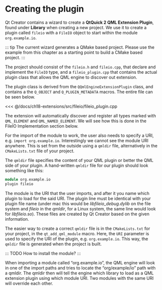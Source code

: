 # Creating the plugin

Qt Creator contains a wizard to create a **QtQuick 2 QML Extension Plugin**, found under **Library** when creating a new project. We use it to create a plugin called `fileio` with a `FileIO` object to start within the module `org.example.io`.

::: tip
The current wizard generates a QMake based project. Please use the example from this chapter as a starting point to build a CMake based project. 
:::

The project should consist of the `fileio.h` and `fileio.cpp`, that declare and implement the `FileIO` type, and a `fileio_plugin.cpp` that contains the actual plugin class that allows the QML engine to discover out extension.

The plugin class is derived from the `QQmlEngineExtensionPlugin` class, and contains a the `Q_OBJECT` and `Q_PLUGIN_METADATA` macros. The entire file can be seen below.

<<< @/docs/ch18-extensions/src/fileio/fileio_plugin.cpp

The extension will automatically discover and register all types marked with `QML_ELEMENT` and `QML_NAMED_ELEMENT`. We will see how this is done in the FileIO Implementation section below.

For the import of the module to work, the user also needs to specify a URI, e.g. `import org.example.io`. Interestingly we cannot see the module URI anywhere. This is set from the outside using a `qmldir` file, alternatively in the `CMakeLists.txt` file of your project.

The `qmldir` file specifies the content of your QML plugin or better the QML side of your plugin. A hand-written `qmldir` file for our plugin should look something like this: 

```cpp
module org.example.io
plugin fileio
```

The module is the URI that the user imports, and after it you name which plugin to load for the said URI. The plugin line must be identical with your plugin file name (under mac this would be *libfileio_debug.dylib* on the file system and *fileio* in the *qmldir*, for a Linux system, the same line would look for *libfileio.so*). These files are created by Qt Creator based on the given information. 

The easier way to create a correct `qmldir` file is in the `CMakeLists.txt` for your project, in the `qt_add_qml_module` macro. Here, the `URI` parameter is used to specify the URI of the plugin, e.g. `org.example.io`. This way, the `qmldir` file is generated when the project is built.

::: TODO
How to install the module? 
:::

When importing a module called “org.example.io”, the QML engine will look in one of the import paths and tries to locate the “org/example/io” path with a qmldir. The qmldir then will tell the engine which library to load as a QML extension plugin using which module URI. Two modules with the same URI will override each other.
